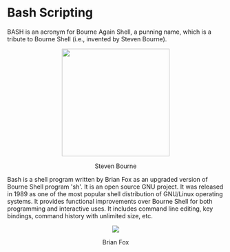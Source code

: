 # Bash Scripting

BASH is an acronym for Bourne Again Shell, a punning name, which is a tribute to Bourne Shell (i.e., invented by Steven Bourne).

<p align="center">
    <img src="https://cdn.facesofopensource.com/wp-content/uploads/2016/04/23070639/faces.SteveBourne17960.web_.jpg" width=250>
</p>

<p align="center">Steven Bourne</p>

Bash is a shell program written by Brian Fox as an upgraded version of Bourne Shell program 'sh'. It is an open source GNU project. It was released in 1989 as one of the most popular shell distribution of GNU/Linux operating systems. It provides functional improvements over Bourne Shell for both programming and interactive uses. It includes command line editing, key bindings, command history with unlimited size, etc.

<p align="center">
    <img src="https://i.kinja-img.com/gawker-media/image/upload/c_fill,f_auto,fl_progressive,g_center,h_675,pg_1,q_80,w_1200/zf081tkoe8xjzzlhynu8.jpg">
</p>

<p align="center">Brian Fox</p>